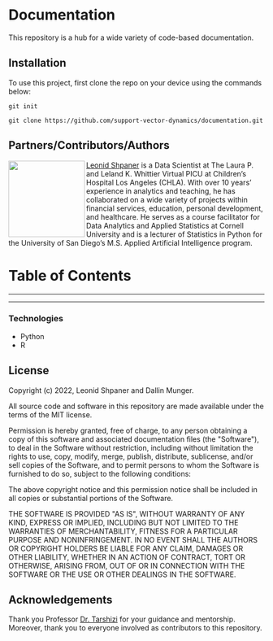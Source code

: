 # Documentation

This repository is a hub for a wide variety of code-based documentation.

## Installation

To use this project, first clone the repo on your device using the commands below:

`git init`

`git clone https://github.com/support-vector-dynamics/documentation.git`

## Partners/Contributors/Authors  

<img align="left" width="150" height="150" src="">

[Leonid Shpaner](https://github.com/lshpaner) is a Data Scientist at The Laura P. and Leland K. Whittier Virtual PICU at Children’s Hospital Los Angeles (CHLA). With over 10 years’ experience in analytics and teaching, he has collaborated on a wide variety of projects within financial services, education, personal development, and healthcare. He serves as a course facilitator for Data Analytics and Applied Statistics at Cornell University and is a lecturer of Statistics in Python for the University of San Diego’s M.S. Applied Artificial Intelligence program.


# Table of Contents
--------



--------

### Technologies  
* Python
* R

## License

Copyright (c) 2022, Leonid Shpaner and Dallin Munger.

All source code and software in this repository are made available under the terms of the MIT license.

Permission is hereby granted, free of charge, to any person obtaining a copy of this software and associated documentation files (the "Software"), to deal in the Software without restriction, including without limitation the rights to use, copy, modify, merge, publish, distribute, sublicense, and/or sell copies of the Software, and to permit persons to whom the Software is furnished to do so, subject to the following conditions:

The above copyright notice and this permission notice shall be included in all copies or substantial portions of the Software.

THE SOFTWARE IS PROVIDED "AS IS", WITHOUT WARRANTY OF ANY KIND, EXPRESS OR IMPLIED, INCLUDING BUT NOT LIMITED TO THE WARRANTIES OF MERCHANTABILITY, FITNESS FOR A PARTICULAR PURPOSE AND NONINFRINGEMENT. IN NO EVENT SHALL THE AUTHORS OR COPYRIGHT HOLDERS BE LIABLE FOR ANY CLAIM, DAMAGES OR OTHER LIABILITY, WHETHER IN AN ACTION OF CONTRACT, TORT OR OTHERWISE, ARISING FROM, OUT OF OR IN CONNECTION WITH THE SOFTWARE OR THE USE OR OTHER DEALINGS IN THE SOFTWARE.

## Acknowledgements
Thank you Professor [Dr. Tarshizi](https://github.com/behrang61) for your guidance and mentorship. Moreover, thank you to everyone involved as contributors to this repository.